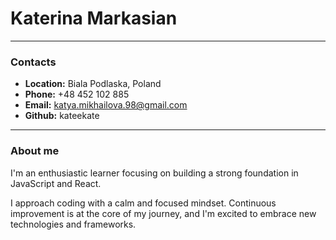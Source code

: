 # **Katerina Markasian**

---

### **Contacts**

- **Location:** Biala Podlaska, Poland
- **Phone:** +48 452 102 885
- **Email:** katya.mikhailova.98@gmail.com
- **Github:** kateekate

---

### **About me**

I'm an enthusiastic learner focusing on building a strong foundation in JavaScript and React.

I approach coding with a calm and focused mindset. Continuous improvement is at the core of my journey, and I'm excited to embrace new technologies and frameworks.

